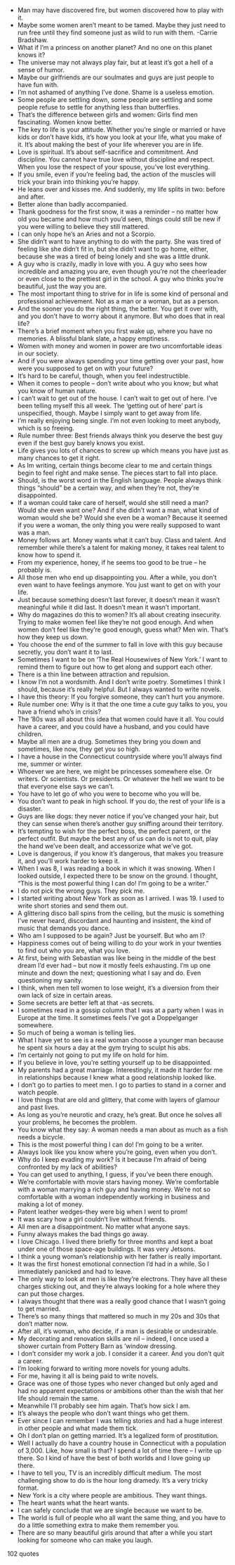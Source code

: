  - Man may have discovered fire, but women discovered how to play with it.
 - Maybe some women aren’t meant to be tamed. Maybe they just need to run free until they find someone just as wild to run with them. -Carrie Bradshaw.
 - What if I’m a princess on another planet? And no one on this planet knows it?
 - The universe may not always play fair, but at least it’s got a hell of a sense of humor.
 - Maybe our girlfriends are our soulmates and guys are just people to have fun with.
 - I’m not ashamed of anything I’ve done. Shame is a useless emotion.
 - Some people are settling down, some people are settling and some people refuse to settle for anything less than butterflies.
 - That’s the difference between girls and women: Girls find men fascinating. Women know better.
 - The key to life is your attitude. Whether you’re single or married or have kids or don’t have kids, it’s how you look at your life, what you make of it. It’s about making the best of your life wherever you are in life.
 - Love is spiritual. It’s about self-sacrifice and commitment. And discipline. You cannot have true love without discipline and respect. When you lose the respect of your spouse, you’ve lost everything.
 - If you smile, even if you’re feeling bad, the action of the muscles will trick your brain into thinking you’re happy.
 - He leans over and kisses me. And suddenly, my life splits in two: before and after.
 - Better alone than badly accompanied.
 - Thank goodness for the first snow, it was a reminder – no matter how old you became and how much you’d seen, things could still be new if you were willing to believe they still mattered.
 - I can only hope he’s an Aries and not a Scorpio.
 - She didn’t want to have anything to do with the party. She was tired of feeling like she didn’t fit in, but she didn’t want to go home, either, because she was a tired of being lonely and she was a little drunk.
 - A guy who is crazily, madly in love with you. A guy who sees how incredible and amazing you are, even though you’re not the cheerleader or even close to the prettiest girl in the school. A guy who thinks you’re beautiful, just the way you are.
 - The most important thing to strive for in life is some kind of personal and professional achievement. Not as a man or a woman, but as a person.
 - And the sooner you do the right thing, the better. You get it over with, and you don’t have to worry about it anymore. But who does that in real life?
 - There’s a brief moment when you first wake up, where you have no memories. A blissful blank slate, a happy emptiness.
 - Women with money and women in power are two uncomfortable ideas in our society.
 - And if you were always spending your time getting over your past, how were you supposed to get on with your future?
 - It’s hard to be careful, though, when you feel indestructible.
 - When it comes to people – don’t write about who you know; but what you know of human nature.
 - I can’t wait to get out of the house. I can’t wait to get out of here. I’ve been telling myself this all week. The ‘getting out of here’ part is unspecified, though. Maybe I simply want to get away from life.
 - I’m really enjoying being single. I’m not even looking to meet anybody, which is so freeing.
 - Rule number three: Best friends always think you deserve the best guy even if the best guy barely knows you exist.
 - Life gives you lots of chances to screw up which means you have just as many chances to get it right.
 - As Im writing, certain things become clear to me and certain things begin to feel right and make sense. The pieces start to fall into place.
 - Should, is the worst word in the English language. People always think things “should” be a certain way, and when they’re not, they’re disappointed.
 - If a woman could take care of herself, would she still need a man? Would she even want one? And if she didn’t want a man, what kind of woman would she be? Would she even be a woman? Because it seemed if you were a woman, the only thing you were really supposed to want was a man.
 - Money follows art. Money wants what it can’t buy. Class and talent. And remember while there’s a talent for making money, it takes real talent to know how to spend it.
 - From my experience, honey, if he seems too good to be true – he probably is.
 - All those men who end up disappointing you. After a while, you don’t even want to have feelings anymore. You just want to get on with your life.
 - Just because something doesn’t last forever, it doesn’t mean it wasn’t meaningful while it did last. It doesn’t mean it wasn’t important.
 - Why do magazines do this to women? It’s all about creating insecurity. Trying to make women feel like they’re not good enough. And when women don’t feel like they’re good enough, guess what? Men win. That’s how they keep us down.
 - You choose the end of the summer to fall in love with this guy because secretly, you don’t want it to last.
 - Sometimes I want to be on ‘The Real Housewives of New York.’ I want to remind them to figure out how to get along and support each other.
 - There is a thin line between attraction and repulsion.
 - I know I’m not a wordsmith. And I don’t write poetry. Sometimes I think I should, because it’s really helpful. But I always wanted to write novels.
 - I have this theory: If you forgive someone, they can’t hurt you anymore.
 - Rule number one: Why is it that the one time a cute guy talks to you, you have a friend who’s in crisis?
 - The ’80s was all about this idea that women could have it all. You could have a career, and you could have a husband, and you could have children.
 - Maybe all men are a drug. Sometimes they bring you down and sometimes, like now, they get you so high.
 - I have a house in the Connecticut countryside where you’ll always find me, summer or winter.
 - Whoever we are here, we might be princesses somewhere else. Or writers. Or scientists. Or presidents. Or whatever the hell we want to be that everyone else says we can’t.
 - You have to let go of who you were to become who you will be.
 - You don’t want to peak in high school. If you do, the rest of your life is a disaster.
 - Guys are like dogs: they never notice if you’ve changed your hair, but they can sense when there’s another guy sniffing around their territory.
 - It’s tempting to wish for the perfect boss, the perfect parent, or the perfect outfit. But maybe the best any of us can do is not to quit, play the hand we’ve been dealt, and accessorize what we’ve got.
 - Love is dangerous, if you know it’s dangerous, that makes you treasure it, and you’ll work harder to keep it.
 - When I was 8, I was reading a book in which it was snowing. When I looked outside, I expected there to be snow on the ground. I thought, “This is the most powerful thing I can do! I’m going to be a writer.”
 - I do not pick the wrong guys. They pick me.
 - I started writing about New York as soon as I arrived. I was 19. I used to write short stories and send them out.
 - A glittering disco ball spins from the ceiling, but the music is something I’ve never heard, discordant and haunting and insistent, the kind of music that demands you dance.
 - Who am I supposed to be again? Just be yourself. But who am I?
 - Happiness comes out of being willing to do your work in your twenties to find out who you are, what you love.
 - At first, being with Sebastian was like being in the middle of the best dream I’d ever had – but now it mostly feels exhausting. I’m up one minute and down the next; questioning what I say and do. Even questioning my sanity.
 - I think, when men tell women to lose weight, it’s a diversion from their own lack of size in certain areas.
 - Some secrets are better left at that -as secrets.
 - I sometimes read in a gossip column that I was at a party when I was in Europe at the time. It sometimes feels I’ve got a Doppelganger somewhere.
 - So much of being a woman is telling lies.
 - What I have yet to see is a real woman choose a younger man because he spent six hours a day at the gym trying to sculpt his abs.
 - I’m certainly not going to put my life on hold for him.
 - If you believe in love, you’re setting yourself up to be disappointed.
 - My parents had a great marriage. Interestingly, it made it harder for me in relationships because I knew what a good relationship looked like.
 - I don’t go to parties to meet men. I go to parties to stand in a corner and watch people.
 - I love things that are old and glittery, that come with layers of glamour and past lives.
 - As long as you’re neurotic and crazy, he’s great. But once he solves all your problems, he becomes the problem.
 - You know what they say: A woman needs a man about as much as a fish needs a bicycle.
 - This is the most powerful thing I can do! I’m going to be a writer.
 - Always look like you know where you’re going, even when you don’t.
 - Why do I keep evading my work? Is it because I’m afraid of being confronted by my lack of abilities?
 - You can get used to anything, I guess, if you’ve been there enough.
 - We’re comfortable with movie stars having money. We’re comfortable with a woman marrying a rich guy and having money. We’re not so comfortable with a woman independently working in business and making a lot of money.
 - Patent leather wedges-they were big when I went to prom!
 - It was scary how a girl couldn’t live without friends.
 - All men are a disappointment. No matter what anyone says.
 - Funny always makes the bad things go away.
 - I love Chicago. I lived there briefly for three months and kept a boat under one of those space-age buildings. It was very Jetsons.
 - I think a young woman’s relationship with her father is really important.
 - It was the first honest emotional connection I’d had in a while. So I immediately panicked and had to leave.
 - The only way to look at men is like they’re electrons. They have all these charges sticking out, and they’re always looking for a hole where they can put those charges.
 - I always thought that there was a really good chance that I wasn’t going to get married.
 - There’s so many things that mattered so much in my 20s and 30s that don’t matter now.
 - After all, it’s woman, who decide, if a man is desirable or undesirable.
 - My decorating and renovation skills are nil – indeed, I once used a shower curtain from Pottery Barn as ’window dressing.
 - I don’t consider my work a job. I consider it a career. And you don’t quit a career.
 - I’m looking forward to writing more novels for young adults.
 - For me, having it all is being paid to write novels.
 - Grace was one of those types who never changed but only aged and had no apparent expectations or ambitions other than the wish that her life should remain the same.
 - Meanwhile I’ll probably see him again. That’s how sick I am.
 - It’s always the people who don’t want things who get them.
 - Ever since I can remember I was telling stories and had a huge interest in other people and what made them tick.
 - Oh I don’t plan on getting married. It’s a legalized form of prostitution.
 - Well I actually do have a country house in Connecticut with a population of 3,000. Like, how small is that? I spend a lot of time there – I write up there. So I kind of have the best of both worlds and I love going up there.
 - I have to tell you, TV is an incredibly difficult medium. The most challenging show to do is the hour long dramedy. It’s a very tricky format.
 - New York is a city where people are ambitious. They want things.
 - The heart wants what the heart wants.
 - I can safely conclude that we are single because we want to be.
 - The world is full of people who all want the same thing, and you have to do a little something extra to make them remember you.
 - There are so many beautiful girls around that after a while you start looking for someone who can make you laugh.

102 quotes